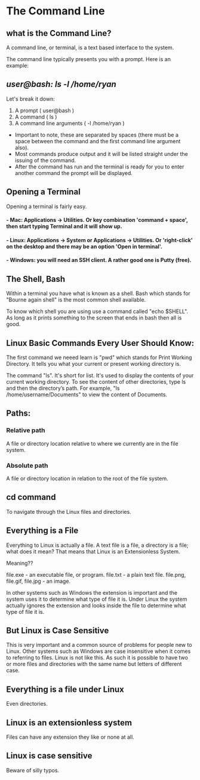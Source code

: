 # The Command Line

##  what is the Command Line?

A command line, or terminal, is a text based interface to the system.

The command line typically presents you with a prompt. Here is an example:

 ## *user@bash: ls -l /home/ryan*
 
Let's break it down:

1.  A prompt ( user@bash )
2.  A command ( ls )
3.  A command line arguments ( -l /home/ryan )

- Important to note, these are separated by spaces (there must be a space between the command and the first command line argument also). 
- Most commands produce output and it will be listed straight under the issuing of the command.
- After the command has run and the terminal is ready for you to enter another command the prompt will be displayed.


## Opening a Terminal
Opening a terminal is fairly easy.

#### - Mac: Applications -> Utilities. Or  key combination 'command + space', then start typing Terminal and it will show up.
#### - Linux: Applications -> System or Applications -> Utilities. Or 'right-click' on the desktop and there may be an option 'Open in terminal'.
#### - Windows: you will need an SSH client. A rather good one is Putty (free).


## The Shell, Bash

Within a terminal you have what is known as a shell. Bash which stands for "Bourne again shell" is the most common shell available. 

To know which shell you are using use a command called "echo $SHELL". As long as it prints something to the screen that ends in bash then all is good.

## Linux Basic Commands Every User Should Know:

The first command we neeed learn is "pwd" which stands for Print Working Directory. It tells you what your current or present working directory is.

The command "ls". It's short for list. It's used to display the contents of your current working directory.
To see the content of other directories, type ls and then the directory’s path. For example, "ls /home/username/Documents" to view the content of Documents.


## Paths:

### Relative path
A file or directory location relative to where we currently are in the file system.

### Absolute path
A file or directory location in relation to the root of the file system.

## cd command
To navigate through the Linux files and directories.

## Everything is a File 
Everything to Linux is actually a file. A text file is a file, a directory is a file; what does it mean? That means that Linux is an Extensionless System.

Meaning??

file.exe - an executable file, or program.
file.txt - a plain text file.
file.png, file.gif, file.jpg - an image.

In other systems such as Windows the extension is important and the system uses it to determine what type of file it is. Under Linux the system actually ignores the extension and looks inside the file to determine what type of file it is.

## But Linux is Case Sensitive
This is very important and a common source of problems for people new to Linux. Other systems such as Windows are case insensitive when it comes to referring to files. Linux is not like this. As such it is possible to have two or more files and directories with the same name but letters of different case.

## Everything is a file under Linux
Even directories.
## Linux is an extensionless system
Files can have any extension they like or none at all.
## Linux is case sensitive
Beware of silly typos.
